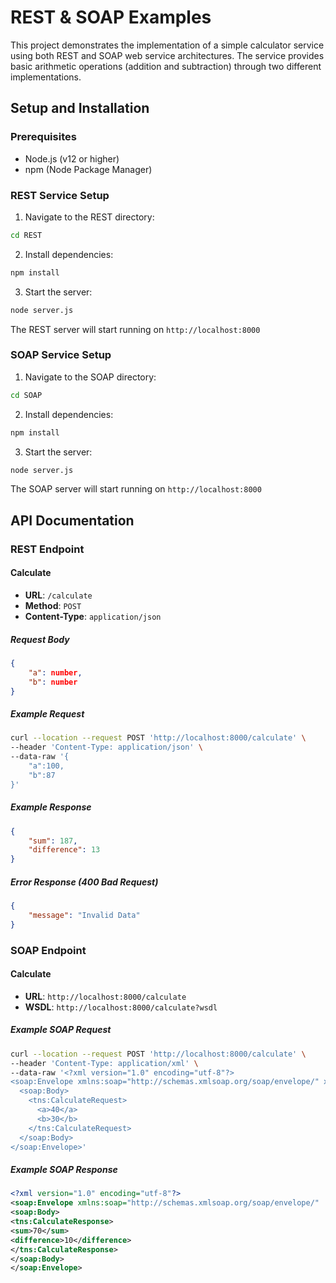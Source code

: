 # REST & SOAP Examples

This project demonstrates the implementation of a simple calculator service using both REST and SOAP web service architectures. The service provides basic arithmetic operations (addition and subtraction) through two different implementations.

## Setup and Installation

### Prerequisites
- Node.js (v12 or higher)
- npm (Node Package Manager)

### REST Service Setup
1. Navigate to the REST directory:
```bash
cd REST
```

2. Install dependencies:
```bash
npm install
```

3. Start the server:
```bash
node server.js
```

The REST server will start running on `http://localhost:8000`

### SOAP Service Setup
1. Navigate to the SOAP directory:
```bash
cd SOAP
```

2. Install dependencies:
```bash
npm install
```

3. Start the server:
```bash
node server.js
```

The SOAP server will start running on `http://localhost:8000`

## API Documentation

### REST Endpoint

#### Calculate
- **URL**: `/calculate`
- **Method**: `POST`
- **Content-Type**: `application/json`

##### Request Body
```json
{
    "a": number,
    "b": number
}
```

##### Example Request
```bash
curl --location --request POST 'http://localhost:8000/calculate' \
--header 'Content-Type: application/json' \
--data-raw '{
    "a":100,
    "b":87
}'
```

##### Example Response
```json
{
    "sum": 187,
    "difference": 13
}
```

##### Error Response (400 Bad Request)
```json
{
    "message": "Invalid Data"
}
```

### SOAP Endpoint

#### Calculate
- **URL**: `http://localhost:8000/calculate`
- **WSDL**: `http://localhost:8000/calculate?wsdl`

##### Example SOAP Request
```bash
curl --location --request POST 'http://localhost:8000/calculate' \
--header 'Content-Type: application/xml' \
--data-raw '<?xml version="1.0" encoding="utf-8"?>
<soap:Envelope xmlns:soap="http://schemas.xmlsoap.org/soap/envelope/" xmlns:tns="http://example.com/calculator">
  <soap:Body>
    <tns:CalculateRequest>
      <a>40</a>
      <b>30</b>
    </tns:CalculateRequest>
  </soap:Body>
</soap:Envelope>'
```


##### Example SOAP Response
```xml
<?xml version="1.0" encoding="utf-8"?>
<soap:Envelope xmlns:soap="http://schemas.xmlsoap.org/soap/envelope/"  xmlns:tns="http://example.com/calculator">
<soap:Body>
<tns:CalculateResponse>
<sum>70</sum>
<difference>10</difference>
</tns:CalculateResponse>
</soap:Body>
</soap:Envelope>
```

